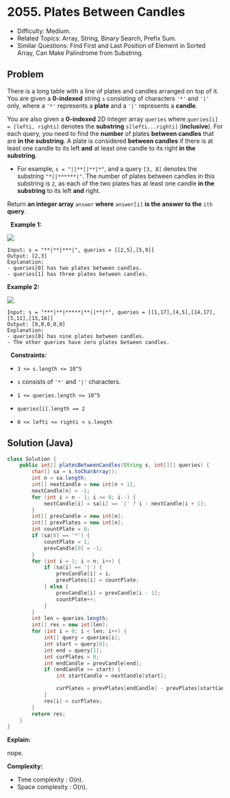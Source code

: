 # 2055. Plates Between Candles

- Difficulty: Medium.
- Related Topics: Array, String, Binary Search, Prefix Sum.
- Similar Questions: Find First and Last Position of Element in Sorted Array, Can Make Palindrome from Substring.

## Problem

There is a long table with a line of plates and candles arranged on top of it. You are given a **0-indexed** string ```s``` consisting of characters ```'*'``` and ```'|'``` only, where a ```'*'``` represents a **plate** and a ```'|'``` represents a **candle**.

You are also given a **0-indexed** 2D integer array ```queries``` where ```queries[i] = [lefti, righti]``` denotes the **substring** ```s[lefti...righti]``` (**inclusive**). For each query, you need to find the **number** of plates **between candles** that are **in the substring**. A plate is considered **between candles** if there is at least one candle to its left **and** at least one candle to its right **in the substring**.


	
- For example, ```s = "||**||**|*"```, and a query ```[3, 8]``` denotes the substring ```"*||******|"```. The number of plates between candles in this substring is ```2```, as each of the two plates has at least one candle **in the substring** to its left **and** right.


Return **an integer array** ```answer``` **where** ```answer[i]``` **is the answer to the** ```ith``` **query**.

 
**Example 1:**

![](https://assets.leetcode.com/uploads/2021/10/04/ex-1.png)

```
Input: s = "**|**|***|", queries = [[2,5],[5,9]]
Output: [2,3]
Explanation:
- queries[0] has two plates between candles.
- queries[1] has three plates between candles.
```

**Example 2:**

![](https://assets.leetcode.com/uploads/2021/10/04/ex-2.png)

```
Input: s = "***|**|*****|**||**|*", queries = [[1,17],[4,5],[14,17],[5,11],[15,16]]
Output: [9,0,0,0,0]
Explanation:
- queries[0] has nine plates between candles.
- The other queries have zero plates between candles.
```

 
**Constraints:**


	
- ```3 <= s.length <= 10^5```
	
- ```s``` consists of ```'*'``` and ```'|'``` characters.
	
- ```1 <= queries.length <= 10^5```
	
- ```queries[i].length == 2```
	
- ```0 <= lefti <= righti < s.length```



## Solution (Java)

```java
class Solution {
    public int[] platesBetweenCandles(String s, int[][] queries) {
        char[] sa = s.toCharArray();
        int n = sa.length;
        int[] nextCandle = new int[n + 1];
        nextCandle[n] = -1;
        for (int i = n - 1; i >= 0; i--) {
            nextCandle[i] = sa[i] == '|' ? i : nextCandle[i + 1];
        }
        int[] prevCandle = new int[n];
        int[] prevPlates = new int[n];
        int countPlate = 0;
        if (sa[0] == '*') {
            countPlate = 1;
            prevCandle[0] = -1;
        }
        for (int i = 1; i < n; i++) {
            if (sa[i] == '|') {
                prevCandle[i] = i;
                prevPlates[i] = countPlate;
            } else {
                prevCandle[i] = prevCandle[i - 1];
                countPlate++;
            }
        }
        int len = queries.length;
        int[] res = new int[len];
        for (int i = 0; i < len; i++) {
            int[] query = queries[i];
            int start = query[0];
            int end = query[1];
            int curPlates = 0;
            int endCandle = prevCandle[end];
            if (endCandle >= start) {
                int startCandle = nextCandle[start];

                curPlates = prevPlates[endCandle] - prevPlates[startCandle];
            }
            res[i] = curPlates;
        }
        return res;
    }
}
```

**Explain:**

nope.

**Complexity:**

* Time complexity : O(n).
* Space complexity : O(n).
